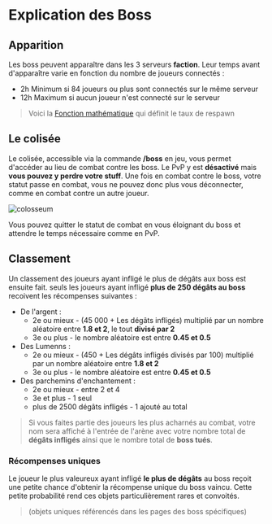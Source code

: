 # Explication des Boss

## Apparition
Les boss peuvent apparaître dans les 3 serveurs __faction__. Leur temps avant d'apparaître varie en fonction du nombre de joueurs connectés :
+ 2h Minimum si 84 joueurs ou plus sont connectés sur le même serveur
+ 12h Maximum si aucun joueur n'est connecté sur le serveur
>Voici la [Fonction mathématique](https://www.desmos.com/calculator/jf8s5sjjwq?lang=fr) qui définit le taux de respawn

## Le colisée
Le colisée, accessible via la commande __/boss__ en jeu, vous permet d'accéder au lieu de combat contre les boss. Le PvP y est __désactivé__ mais __vous pouvez y perdre votre stuff__.
Une fois en combat contre le boss, votre statut passe en combat, vous ne pouvez donc plus vous déconnecter, comme en combat contre un autre joueur.

![colosseum](https://raw.githubusercontent.com/HisteriaMC/histeria-wiki/main/.assets/pictures/colosseum.png)

Vous pouvez quitter le statut de combat en vous éloignant du boss et attendre le temps nécessaire comme en PvP.

## Classement

Un classement des joueurs ayant infligé le plus de dégâts aux boss est ensuite fait.
seuls les joueurs ayant infligé __plus de 250 dégâts au boss__ recoivent les récompenses suivantes :

+ De l'argent :
    - 2e ou mieux - (45 000 + Les dégâts infligés) multiplié par un nombre aléatoire entre __1.8 et 2__, le tout __divisé par 2__
    - 3e ou plus - le nombre aléatoire est entre __0.45 et 0.5__
+ Des Lumenns :
    - 2e ou mieux - (450 + Les dégâts infligés divisés par 100) multiplié par un nombre aléatoire entre __1.8 et 2__
    - 3e ou plus - le nombre aléatoire est entre __0.45 et 0.5__
+ Des parchemins d'enchantement :
    - 2e ou mieux  - entre 2 et 4
    - 3e et plus - 1 seul
    - plus de 2500 dégâts infligés - 1 ajouté au total

>Si vous faites partie des joueurs les plus acharnés au combat, votre nom sera affiché à l'entrée de l'arène avec votre nombre total de __dégâts infligés__ ainsi que le nombre total de __boss tués__.

### Récompenses uniques

Le joueur le plus valeureux ayant infligé __le plus de dégâts__ au boss reçoit une petite chance d'obtenir la récompense unique du boss vaincu. Cette petite probabilité rend ces objets particulièrement rares et convoités.
> (objets uniques référencés dans les pages des boss spécifiques)